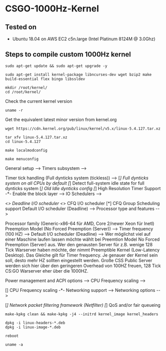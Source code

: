 # CSGO-1000Hz-Kernel

## Tested on

- Ubuntu 18.04 on AWS EC2 c5n.large (Intel Platinum 8124M @ 3.0Ghz)


## Steps to compile custom 1000Hz kernel

```
sudo apt-get update && sudo apt-get upgrade -y
```

```
sudo apt-get install kernel-package libncurses-dev wget bzip2 make build-essential flex bingo libssldev
```

```
mkdir /root/kernel/
cd /root/kernel/
```

Check the current kernel version
```
uname -r
```

Get the equivalent latest minor version from kernel.org
```
wget https://cdn.kernel.org/pub/linux/kernel/v5.x/linux-5.4.127.tar.xz
```

```
tar xfv linux-5.4.127.tar.xz
cd linux-5.4.127
```

```
make localmodconfig
```

```
make menuconfig
```

General setup -->
Timers subsystem -->

Timer tick handling (Full dynticks system (tickless)) -->
[*] Full dynticks system on all CPUs by default
[*] Detect full-system idle state for full dynticks system
[*] Old Idle dynticks config
[*] High Resolution Timer Support
-*- Enable the block layer --> IO Schedulers -->

<*> Deadline I/O scheduler
<*> CFQ I/O scheduler
[*] CFQ Group Scheduling support
Default I/O scheduler (Deadline) -->
Processor type and features -->

Processor family (Generic-x86-64 für AMD, Core 2/newer Xeon für Inetl)
Preemption Model (No Forced Preemption (Server)) -->
Timer frequency (100 HZ) -->
Default I/O scheduler (Deadline) -->
Wer möglichst viel auf einer Maschine laufen lassen möchte wählt bei Preemtion Model No Forced Preemption (Server) aus. Wer den genausten Server für z.B. wenige 128 Tick Warserver haben möchte, der nimmt Preemptible Kernel (Low-Latency Desktop). Das Gleiche gilt für Timer frequency. Je genauer der Kernel sein soll, desto mehr HZ sollten eingestellt werden. Große CSS Public Server werden sich hier über den geringeren Overhead von 100HZ freuen, 128 Tick CS:GO Warserver eher über die 1000HZ.

Power management and ACPI options -->
CPU Frequency scaling -->

[] CPU Frequency scaling
-*- Networking support -->
Networking options -->

[*] Network packet filtering framework (Netfilter)
[*] QoS and/or fair queueing

```
make-kpkg clean && make-kpkg -j4 --initrd kernel_image kernel_headers
```

```
dpkg -i linux-headers-*.deb
dpkg -i linux-image-*.deb
```

```
reboot
```

```
uname -a
```
